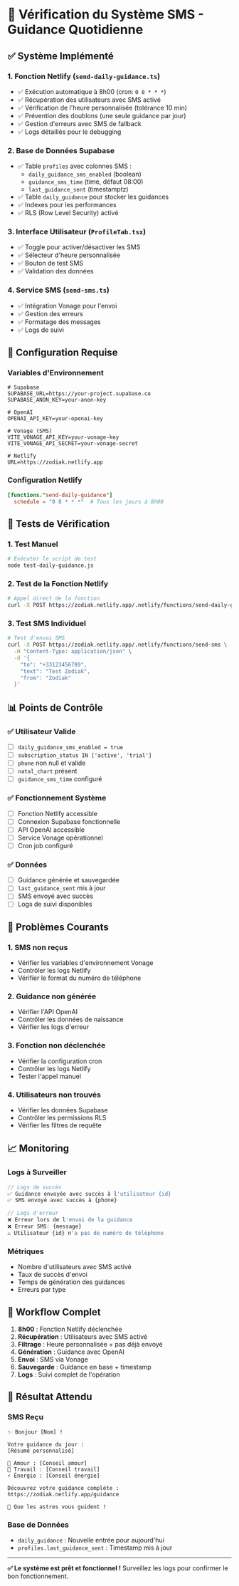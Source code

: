 # 📱 Vérification du Système SMS - Guidance Quotidienne

## ✅ Système Implémenté

### 1. **Fonction Netlify** (`send-daily-guidance.ts`)
- ✅ Exécution automatique à 8h00 (cron: `0 8 * * *`)
- ✅ Récupération des utilisateurs avec SMS activé
- ✅ Vérification de l'heure personnalisée (tolérance 10 min)
- ✅ Prévention des doublons (une seule guidance par jour)
- ✅ Gestion d'erreurs avec SMS de fallback
- ✅ Logs détaillés pour le debugging

### 2. **Base de Données Supabase**
- ✅ Table `profiles` avec colonnes SMS :
  - `daily_guidance_sms_enabled` (boolean)
  - `guidance_sms_time` (time, défaut 08:00)
  - `last_guidance_sent` (timestamptz)
- ✅ Table `daily_guidance` pour stocker les guidances
- ✅ Indexes pour les performances
- ✅ RLS (Row Level Security) activé

### 3. **Interface Utilisateur** (`ProfileTab.tsx`)
- ✅ Toggle pour activer/désactiver les SMS
- ✅ Sélecteur d'heure personnalisée
- ✅ Bouton de test SMS
- ✅ Validation des données

### 4. **Service SMS** (`send-sms.ts`)
- ✅ Intégration Vonage pour l'envoi
- ✅ Gestion des erreurs
- ✅ Formatage des messages
- ✅ Logs de suivi

## 🔧 Configuration Requise

### Variables d'Environnement
```env
# Supabase
SUPABASE_URL=https://your-project.supabase.co
SUPABASE_ANON_KEY=your-anon-key

# OpenAI
OPENAI_API_KEY=your-openai-key

# Vonage (SMS)
VITE_VONAGE_API_KEY=your-vonage-key
VITE_VONAGE_API_SECRET=your-vonage-secret

# Netlify
URL=https://zodiak.netlify.app
```

### Configuration Netlify
```toml
[functions."send-daily-guidance"]
  schedule = "0 8 * * *"  # Tous les jours à 8h00
```

## 🧪 Tests de Vérification

### 1. **Test Manuel**
```bash
# Exécuter le script de test
node test-daily-guidance.js
```

### 2. **Test de la Fonction Netlify**
```bash
# Appel direct de la fonction
curl -X POST https://zodiak.netlify.app/.netlify/functions/send-daily-guidance
```

### 3. **Test SMS Individuel**
```bash
# Test d'envoi SMS
curl -X POST https://zodiak.netlify.app/.netlify/functions/send-sms \
  -H "Content-Type: application/json" \
  -d '{
    "to": "+33123456789",
    "text": "Test Zodiak",
    "from": "Zodiak"
  }'
```

## 📊 Points de Contrôle

### ✅ Utilisateur Valide
- [ ] `daily_guidance_sms_enabled = true`
- [ ] `subscription_status IN ['active', 'trial']`
- [ ] `phone` non null et valide
- [ ] `natal_chart` présent
- [ ] `guidance_sms_time` configuré

### ✅ Fonctionnement Système
- [ ] Fonction Netlify accessible
- [ ] Connexion Supabase fonctionnelle
- [ ] API OpenAI accessible
- [ ] Service Vonage opérationnel
- [ ] Cron job configuré

### ✅ Données
- [ ] Guidance générée et sauvegardée
- [ ] `last_guidance_sent` mis à jour
- [ ] SMS envoyé avec succès
- [ ] Logs de suivi disponibles

## 🚨 Problèmes Courants

### 1. **SMS non reçus**
- Vérifier les variables d'environnement Vonage
- Contrôler les logs Netlify
- Vérifier le format du numéro de téléphone

### 2. **Guidance non générée**
- Vérifier l'API OpenAI
- Contrôler les données de naissance
- Vérifier les logs d'erreur

### 3. **Fonction non déclenchée**
- Vérifier la configuration cron
- Contrôler les logs Netlify
- Tester l'appel manuel

### 4. **Utilisateurs non trouvés**
- Vérifier les données Supabase
- Contrôler les permissions RLS
- Vérifier les filtres de requête

## 📈 Monitoring

### Logs à Surveiller
```javascript
// Logs de succès
✅ Guidance envoyée avec succès à l'utilisateur {id}
✅ SMS envoyé avec succès à {phone}

// Logs d'erreur
❌ Erreur lors de l'envoi de la guidance
❌ Erreur SMS: {message}
⚠️ Utilisateur {id} n'a pas de numéro de téléphone
```

### Métriques
- Nombre d'utilisateurs avec SMS activé
- Taux de succès d'envoi
- Temps de génération des guidances
- Erreurs par type

## 🔄 Workflow Complet

1. **8h00** : Fonction Netlify déclenchée
2. **Récupération** : Utilisateurs avec SMS activé
3. **Filtrage** : Heure personnalisée + pas déjà envoyé
4. **Génération** : Guidance avec OpenAI
5. **Envoi** : SMS via Vonage
6. **Sauvegarde** : Guidance en base + timestamp
7. **Logs** : Suivi complet de l'opération

## 🎯 Résultat Attendu

### SMS Reçu
```
✨ Bonjour [Nom] !

Votre guidance du jour :
[Résumé personnalisé]

💖 Amour : [Conseil amour]
💼 Travail : [Conseil travail]
⚡ Énergie : [Conseil énergie]

Découvrez votre guidance complète : https://zodiak.netlify.app/guidance

🌟 Que les astres vous guident !
```

### Base de Données
- `daily_guidance` : Nouvelle entrée pour aujourd'hui
- `profiles.last_guidance_sent` : Timestamp mis à jour

---

**✅ Le système est prêt et fonctionnel !** Surveillez les logs pour confirmer le bon fonctionnement. 
